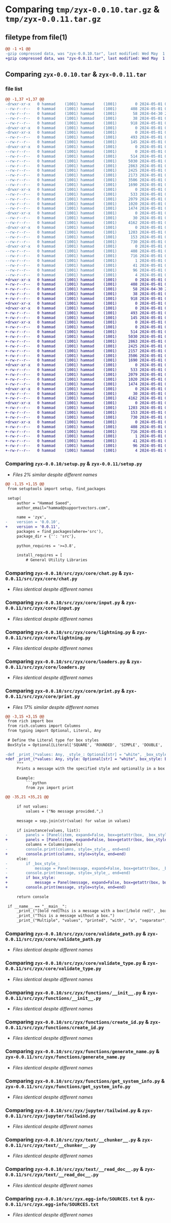 # Comparing `tmp/zyx-0.0.10.tar.gz` & `tmp/zyx-0.0.11.tar.gz`

## filetype from file(1)

```diff
@@ -1 +1 @@
-gzip compressed data, was "zyx-0.0.10.tar", last modified: Wed May  1 02:19:43 2024, max compression
+gzip compressed data, was "zyx-0.0.11.tar", last modified: Wed May  1 02:25:53 2024, max compression
```

## Comparing `zyx-0.0.10.tar` & `zyx-0.0.11.tar`

### file list

```diff
@@ -1,37 +1,37 @@
-drwxr-xr-x   0 hammad    (1001) hammad    (1001)        0 2024-05-01 02:19:43.368854 zyx-0.0.10/
--rw-r--r--   0 hammad    (1001) hammad    (1001)      408 2024-05-01 02:19:43.368854 zyx-0.0.10/PKG-INFO
--rw-r--r--   0 hammad    (1001) hammad    (1001)       58 2024-04-30 22:57:31.000000 zyx-0.0.10/README.md
--rw-r--r--   0 hammad    (1001) hammad    (1001)       38 2024-05-01 02:19:43.368854 zyx-0.0.10/setup.cfg
--rw-r--r--   0 hammad    (1001) hammad    (1001)      918 2024-05-01 01:52:47.000000 zyx-0.0.10/setup.py
-drwxr-xr-x   0 hammad    (1001) hammad    (1001)        0 2024-05-01 02:19:43.363854 zyx-0.0.10/src/
-drwxr-xr-x   0 hammad    (1001) hammad    (1001)        0 2024-05-01 02:19:43.364854 zyx-0.0.10/src/zyx/
--rw-r--r--   0 hammad    (1001) hammad    (1001)      493 2024-05-01 01:28:40.000000 zyx-0.0.10/src/zyx/__cli__.py
--rw-r--r--   0 hammad    (1001) hammad    (1001)      145 2024-05-01 02:17:07.000000 zyx-0.0.10/src/zyx/__init__.py
-drwxr-xr-x   0 hammad    (1001) hammad    (1001)        0 2024-05-01 02:19:43.366854 zyx-0.0.10/src/zyx/core/
--rw-r--r--   0 hammad    (1001) hammad    (1001)        0 2024-05-01 02:11:43.000000 zyx-0.0.10/src/zyx/core/__init__.py
--rw-r--r--   0 hammad    (1001) hammad    (1001)      514 2024-05-01 02:06:18.000000 zyx-0.0.10/src/zyx/core/chat.py
--rw-r--r--   0 hammad    (1001) hammad    (1001)     5030 2024-05-01 01:18:32.000000 zyx-0.0.10/src/zyx/core/input.py
--rw-r--r--   0 hammad    (1001) hammad    (1001)     2863 2024-05-01 01:31:09.000000 zyx-0.0.10/src/zyx/core/lightning.py
--rw-r--r--   0 hammad    (1001) hammad    (1001)     2425 2024-05-01 02:08:43.000000 zyx-0.0.10/src/zyx/core/loaders.py
--rw-r--r--   0 hammad    (1001) hammad    (1001)     2173 2024-05-01 01:31:23.000000 zyx-0.0.10/src/zyx/core/print.py
--rw-r--r--   0 hammad    (1001) hammad    (1001)     3506 2024-05-01 01:34:11.000000 zyx-0.0.10/src/zyx/core/validate_path.py
--rw-r--r--   0 hammad    (1001) hammad    (1001)     1690 2024-05-01 01:46:21.000000 zyx-0.0.10/src/zyx/core/validate_type.py
-drwxr-xr-x   0 hammad    (1001) hammad    (1001)        0 2024-05-01 02:19:43.366854 zyx-0.0.10/src/zyx/functions/
--rw-r--r--   0 hammad    (1001) hammad    (1001)      533 2024-05-01 02:12:32.000000 zyx-0.0.10/src/zyx/functions/__init__.py
--rw-r--r--   0 hammad    (1001) hammad    (1001)     2079 2024-05-01 01:40:07.000000 zyx-0.0.10/src/zyx/functions/create_id.py
--rw-r--r--   0 hammad    (1001) hammad    (1001)     1020 2024-05-01 01:35:35.000000 zyx-0.0.10/src/zyx/functions/generate_name.py
--rw-r--r--   0 hammad    (1001) hammad    (1001)     1474 2024-05-01 01:43:00.000000 zyx-0.0.10/src/zyx/functions/get_system_info.py
-drwxr-xr-x   0 hammad    (1001) hammad    (1001)        0 2024-05-01 02:19:43.367854 zyx-0.0.10/src/zyx/jupyter/
--rw-r--r--   0 hammad    (1001) hammad    (1001)       30 2024-05-01 01:35:07.000000 zyx-0.0.10/src/zyx/jupyter/__init__.py
--rw-r--r--   0 hammad    (1001) hammad    (1001)     4162 2024-05-01 01:03:56.000000 zyx-0.0.10/src/zyx/jupyter/tailwind.py
-drwxr-xr-x   0 hammad    (1001) hammad    (1001)        0 2024-05-01 02:19:43.367854 zyx-0.0.10/src/zyx/text/
--rw-r--r--   0 hammad    (1001) hammad    (1001)     1203 2024-05-01 01:17:17.000000 zyx-0.0.10/src/zyx/text/__chunker__.py
--rw-r--r--   0 hammad    (1001) hammad    (1001)      153 2024-05-01 02:01:55.000000 zyx-0.0.10/src/zyx/text/__init__.py
--rw-r--r--   0 hammad    (1001) hammad    (1001)      730 2024-05-01 01:32:22.000000 zyx-0.0.10/src/zyx/text/__read_doc__.py
-drwxr-xr-x   0 hammad    (1001) hammad    (1001)        0 2024-05-01 02:19:43.367854 zyx-0.0.10/src/zyx.egg-info/
--rw-r--r--   0 hammad    (1001) hammad    (1001)      408 2024-05-01 02:19:43.000000 zyx-0.0.10/src/zyx.egg-info/PKG-INFO
--rw-r--r--   0 hammad    (1001) hammad    (1001)      716 2024-05-01 02:19:43.000000 zyx-0.0.10/src/zyx.egg-info/SOURCES.txt
--rw-r--r--   0 hammad    (1001) hammad    (1001)        1 2024-05-01 02:19:43.000000 zyx-0.0.10/src/zyx.egg-info/dependency_links.txt
--rw-r--r--   0 hammad    (1001) hammad    (1001)       41 2024-05-01 02:19:43.000000 zyx-0.0.10/src/zyx.egg-info/entry_points.txt
--rw-r--r--   0 hammad    (1001) hammad    (1001)       96 2024-05-01 02:19:43.000000 zyx-0.0.10/src/zyx.egg-info/requires.txt
--rw-r--r--   0 hammad    (1001) hammad    (1001)        4 2024-05-01 02:19:43.000000 zyx-0.0.10/src/zyx.egg-info/top_level.txt
+drwxr-xr-x   0 hammad    (1001) hammad    (1001)        0 2024-05-01 02:25:53.733267 zyx-0.0.11/
+-rw-r--r--   0 hammad    (1001) hammad    (1001)      408 2024-05-01 02:25:53.732267 zyx-0.0.11/PKG-INFO
+-rw-r--r--   0 hammad    (1001) hammad    (1001)       58 2024-04-30 22:57:31.000000 zyx-0.0.11/README.md
+-rw-r--r--   0 hammad    (1001) hammad    (1001)       38 2024-05-01 02:25:53.733267 zyx-0.0.11/setup.cfg
+-rw-r--r--   0 hammad    (1001) hammad    (1001)      918 2024-05-01 02:24:59.000000 zyx-0.0.11/setup.py
+drwxr-xr-x   0 hammad    (1001) hammad    (1001)        0 2024-05-01 02:25:53.727267 zyx-0.0.11/src/
+drwxr-xr-x   0 hammad    (1001) hammad    (1001)        0 2024-05-01 02:25:53.728267 zyx-0.0.11/src/zyx/
+-rw-r--r--   0 hammad    (1001) hammad    (1001)      493 2024-05-01 01:28:40.000000 zyx-0.0.11/src/zyx/__cli__.py
+-rw-r--r--   0 hammad    (1001) hammad    (1001)      145 2024-05-01 02:17:07.000000 zyx-0.0.11/src/zyx/__init__.py
+drwxr-xr-x   0 hammad    (1001) hammad    (1001)        0 2024-05-01 02:25:53.730267 zyx-0.0.11/src/zyx/core/
+-rw-r--r--   0 hammad    (1001) hammad    (1001)        0 2024-05-01 02:11:43.000000 zyx-0.0.11/src/zyx/core/__init__.py
+-rw-r--r--   0 hammad    (1001) hammad    (1001)      514 2024-05-01 02:06:18.000000 zyx-0.0.11/src/zyx/core/chat.py
+-rw-r--r--   0 hammad    (1001) hammad    (1001)     5030 2024-05-01 01:18:32.000000 zyx-0.0.11/src/zyx/core/input.py
+-rw-r--r--   0 hammad    (1001) hammad    (1001)     2863 2024-05-01 01:31:09.000000 zyx-0.0.11/src/zyx/core/lightning.py
+-rw-r--r--   0 hammad    (1001) hammad    (1001)     2425 2024-05-01 02:08:43.000000 zyx-0.0.11/src/zyx/core/loaders.py
+-rw-r--r--   0 hammad    (1001) hammad    (1001)     2157 2024-05-01 02:25:43.000000 zyx-0.0.11/src/zyx/core/print.py
+-rw-r--r--   0 hammad    (1001) hammad    (1001)     3506 2024-05-01 01:34:11.000000 zyx-0.0.11/src/zyx/core/validate_path.py
+-rw-r--r--   0 hammad    (1001) hammad    (1001)     1690 2024-05-01 01:46:21.000000 zyx-0.0.11/src/zyx/core/validate_type.py
+drwxr-xr-x   0 hammad    (1001) hammad    (1001)        0 2024-05-01 02:25:53.731267 zyx-0.0.11/src/zyx/functions/
+-rw-r--r--   0 hammad    (1001) hammad    (1001)      533 2024-05-01 02:12:32.000000 zyx-0.0.11/src/zyx/functions/__init__.py
+-rw-r--r--   0 hammad    (1001) hammad    (1001)     2079 2024-05-01 01:40:07.000000 zyx-0.0.11/src/zyx/functions/create_id.py
+-rw-r--r--   0 hammad    (1001) hammad    (1001)     1020 2024-05-01 01:35:35.000000 zyx-0.0.11/src/zyx/functions/generate_name.py
+-rw-r--r--   0 hammad    (1001) hammad    (1001)     1474 2024-05-01 01:43:00.000000 zyx-0.0.11/src/zyx/functions/get_system_info.py
+drwxr-xr-x   0 hammad    (1001) hammad    (1001)        0 2024-05-01 02:25:53.732267 zyx-0.0.11/src/zyx/jupyter/
+-rw-r--r--   0 hammad    (1001) hammad    (1001)       30 2024-05-01 01:35:07.000000 zyx-0.0.11/src/zyx/jupyter/__init__.py
+-rw-r--r--   0 hammad    (1001) hammad    (1001)     4162 2024-05-01 01:03:56.000000 zyx-0.0.11/src/zyx/jupyter/tailwind.py
+drwxr-xr-x   0 hammad    (1001) hammad    (1001)        0 2024-05-01 02:25:53.732267 zyx-0.0.11/src/zyx/text/
+-rw-r--r--   0 hammad    (1001) hammad    (1001)     1203 2024-05-01 01:17:17.000000 zyx-0.0.11/src/zyx/text/__chunker__.py
+-rw-r--r--   0 hammad    (1001) hammad    (1001)      153 2024-05-01 02:01:55.000000 zyx-0.0.11/src/zyx/text/__init__.py
+-rw-r--r--   0 hammad    (1001) hammad    (1001)      730 2024-05-01 01:32:22.000000 zyx-0.0.11/src/zyx/text/__read_doc__.py
+drwxr-xr-x   0 hammad    (1001) hammad    (1001)        0 2024-05-01 02:25:53.732267 zyx-0.0.11/src/zyx.egg-info/
+-rw-r--r--   0 hammad    (1001) hammad    (1001)      408 2024-05-01 02:25:53.000000 zyx-0.0.11/src/zyx.egg-info/PKG-INFO
+-rw-r--r--   0 hammad    (1001) hammad    (1001)      716 2024-05-01 02:25:53.000000 zyx-0.0.11/src/zyx.egg-info/SOURCES.txt
+-rw-r--r--   0 hammad    (1001) hammad    (1001)        1 2024-05-01 02:25:53.000000 zyx-0.0.11/src/zyx.egg-info/dependency_links.txt
+-rw-r--r--   0 hammad    (1001) hammad    (1001)       41 2024-05-01 02:25:53.000000 zyx-0.0.11/src/zyx.egg-info/entry_points.txt
+-rw-r--r--   0 hammad    (1001) hammad    (1001)       96 2024-05-01 02:25:53.000000 zyx-0.0.11/src/zyx.egg-info/requires.txt
+-rw-r--r--   0 hammad    (1001) hammad    (1001)        4 2024-05-01 02:25:53.000000 zyx-0.0.11/src/zyx.egg-info/top_level.txt
```

### Comparing `zyx-0.0.10/setup.py` & `zyx-0.0.11/setup.py`

 * *Files 2% similar despite different names*

```diff
@@ -1,15 +1,15 @@
 from setuptools import setup, find_packages
 
 setup(
     author = "Hammad Saeed",
     author_email="hammad@supportvectors.com",
 
     name = 'zyx',
-    version = '0.0.10',
+    version = '0.0.11',
     packages = find_packages(where='src'),
     package_dir = {'': 'src'},
 
     python_requires = '>=3.8',
 
     install_requires = [
         # General Utility Libraries
```

### Comparing `zyx-0.0.10/src/zyx/core/chat.py` & `zyx-0.0.11/src/zyx/core/chat.py`

 * *Files identical despite different names*

### Comparing `zyx-0.0.10/src/zyx/core/input.py` & `zyx-0.0.11/src/zyx/core/input.py`

 * *Files identical despite different names*

### Comparing `zyx-0.0.10/src/zyx/core/lightning.py` & `zyx-0.0.11/src/zyx/core/lightning.py`

 * *Files identical despite different names*

### Comparing `zyx-0.0.10/src/zyx/core/loaders.py` & `zyx-0.0.11/src/zyx/core/loaders.py`

 * *Files identical despite different names*

### Comparing `zyx-0.0.10/src/zyx/core/print.py` & `zyx-0.0.11/src/zyx/core/print.py`

 * *Files 17% similar despite different names*

```diff
@@ -3,15 +3,15 @@
 from rich import box
 from rich.columns import Columns
 from typing import Optional, Literal, Any
 
 # Define the Literal type for box styles
 BoxStyle = Optional[Literal['SQUARE', 'ROUNDED', 'SIMPLE', 'DOUBLE', 'MINIMAL', 'HEAVY', 'ASCII']]
 
-def _print_(*values: Any, _style_: Optional[str] = "white", _box_style_: BoxStyle = None, sep: str = ' ', end: str = '\n'):
+def _print_(*values: Any, style: Optional[str] = "white", box_style: BoxStyle = None, sep: str = ' ', end: str = '\n'):
     """
     Prints a message with the specified style and optionally in a box with the chosen style.
 
     Example:
         ```python
         from zyx import print
 
@@ -35,21 +35,21 @@
 
     if not values:
         values = ("No message provided.",)
 
     message = sep.join(str(value) for value in values)
 
     if isinstance(values, list):
-        panels = [Panel(item, expand=False, box=getattr(box, _box_style_) if _box_style_ else None) for item in values]
+        panels = [Panel(item, expand=False, box=getattr(box, box_style) if box_style else None) for item in values]
         columns = Columns(panels)
-        console.print(columns, style=_style_, end=end)
+        console.print(columns, style=style, end=end)
     else:
-        if _box_style_:
-            message = Panel(message, expand=False, box=getattr(box, _box_style_))
-        console.print(message, style=_style_, end=end)
+        if box_style:
+            message = Panel(message, expand=False, box=getattr(box, box_style))
+        console.print(message, style=style, end=end)
 
     return console
 
 if __name__ == "__main__":
     _print_("[bold red]This is a message with a box![/bold red]", _box_style_="ROUNDED")
     _print_("This is a message without a box.")
     _print_("Multiple", "values", "printed", "with", "a", "separator", sep="-")
```

### Comparing `zyx-0.0.10/src/zyx/core/validate_path.py` & `zyx-0.0.11/src/zyx/core/validate_path.py`

 * *Files identical despite different names*

### Comparing `zyx-0.0.10/src/zyx/core/validate_type.py` & `zyx-0.0.11/src/zyx/core/validate_type.py`

 * *Files identical despite different names*

### Comparing `zyx-0.0.10/src/zyx/functions/__init__.py` & `zyx-0.0.11/src/zyx/functions/__init__.py`

 * *Files identical despite different names*

### Comparing `zyx-0.0.10/src/zyx/functions/create_id.py` & `zyx-0.0.11/src/zyx/functions/create_id.py`

 * *Files identical despite different names*

### Comparing `zyx-0.0.10/src/zyx/functions/generate_name.py` & `zyx-0.0.11/src/zyx/functions/generate_name.py`

 * *Files identical despite different names*

### Comparing `zyx-0.0.10/src/zyx/functions/get_system_info.py` & `zyx-0.0.11/src/zyx/functions/get_system_info.py`

 * *Files identical despite different names*

### Comparing `zyx-0.0.10/src/zyx/jupyter/tailwind.py` & `zyx-0.0.11/src/zyx/jupyter/tailwind.py`

 * *Files identical despite different names*

### Comparing `zyx-0.0.10/src/zyx/text/__chunker__.py` & `zyx-0.0.11/src/zyx/text/__chunker__.py`

 * *Files identical despite different names*

### Comparing `zyx-0.0.10/src/zyx/text/__read_doc__.py` & `zyx-0.0.11/src/zyx/text/__read_doc__.py`

 * *Files identical despite different names*

### Comparing `zyx-0.0.10/src/zyx.egg-info/SOURCES.txt` & `zyx-0.0.11/src/zyx.egg-info/SOURCES.txt`

 * *Files identical despite different names*

